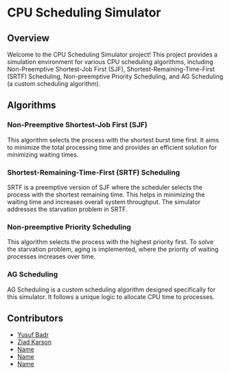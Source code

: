 # CPU Scheduling Simulator

## Overview

Welcome to the CPU Scheduling Simulator project! This project provides a simulation environment for various CPU scheduling algorithms, including Non-Preemptive Shortest-Job First (SJF), Shortest-Remaining-Time-First (SRTF) Scheduling, Non-preemptive Priority Scheduling, and AG Scheduling (a custom scheduling algorithm).

## Algorithms

### Non-Preemptive Shortest-Job First (SJF)
This algorithm selects the process with the shortest burst time first. It aims to minimize the total processing time and provides an efficient solution for minimizing waiting times.

### Shortest-Remaining-Time-First (SRTF) Scheduling
SRTF is a preemptive version of SJF where the scheduler selects the process with the shortest remaining time. This helps in minimizing the waiting time and increases overall system throughput. The simulator addresses the starvation problem in SRTF.

### Non-preemptive Priority Scheduling
This algorithm selects the process with the highest priority first. To solve the starvation problem, aging is implemented, where the priority of waiting processes increases over time.

### AG Scheduling
AG Scheduling is a custom scheduling algorithm designed specifically for this simulator. It follows a unique logic to allocate CPU time to processes.


## Contributors
- [Yusuf Badr](https://github.com/yusufbadr)
- [Ziad Karson](https://github.com/kziad)
- [Name](github_link)
- [Name](github_link)
- [Name](github_link)

